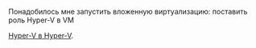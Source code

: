 Понадобилось мне запустить вложенную виртуализацию: поставить роль Hyper-V в VM

[Hyper-V в Hyper-V](20740/nested_virtualisation.md).
